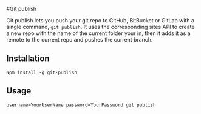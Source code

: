 #Git publish

Git publish lets you push your git repo to GitHub, BitBucket or GitLab with a single command, `git publish`.
It uses the corresponding sites API to create a new repo with the name of the current folder your in,
then it adds it as a remote to the current repo and pushes the current branch.

## Installation

`Npm install -g git-publish`

## Usage

`username=YourUserName password=YourPassword git publish`
